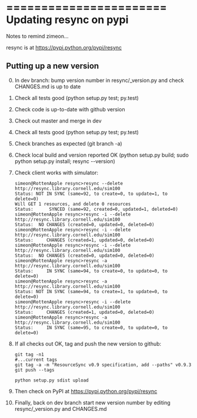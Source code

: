 =======================
Updating resync on pypi
=======================

Notes to remind zimeon...

resync is at https://pypi.python.org/pypi/resync

Putting up a new version
------------------------

0. In dev branch: bump version number in resync/_version.py and check CHANGES.md is up to date
1. Check all tests good (python setup.py test; py.test)
2. Check code is up-to-date with github version
3. Check out master and merge in dev
4. Check all tests good (python setup.py test; py.test)
5. Check branches as expected (git branch -a)
6. Check local build and version reported OK (python setup.py build; sudo python setup.py install; resync --version)
7. Check client works with simulator:

   ```
   simeon@RottenApple resync>resync --delete http://resync.library.cornell.edu/sim100
   Status: NOT IN SYNC (same=92, to create=0, to update=1, to delete=0)
   Will GET 1 resources, and delete 0 resources
   Status:      SYNCED (same=92, created=0, updated=1, deleted=0)
   simeon@RottenApple resync>resync -i --delete http://resync.library.cornell.edu/sim100
   Status:  NO CHANGES (created=0, updated=0, deleted=0)
   simeon@RottenApple resync>resync -i --delete http://resync.library.cornell.edu/sim100
   Status:     CHANGES (created=1, updated=0, deleted=0)
   simeon@RottenApple resync>resync -i --delete http://resync.library.cornell.edu/sim100
   Status:  NO CHANGES (created=0, updated=0, deleted=0)
   simeon@RottenApple resync>resync -a http://resync.library.cornell.edu/sim100
   Status:     IN SYNC (same=94, to create=0, to update=0, to delete=0)
   simeon@RottenApple resync>resync -a http://resync.library.cornell.edu/sim100
   Status: NOT IN SYNC (same=94, to create=1, to update=0, to delete=0)
   simeon@RottenApple resync>resync -i --delete http://resync.library.cornell.edu/sim100
   Status:     CHANGES (created=1, updated=0, deleted=0)
   simeon@RottenApple resync>resync -a http://resync.library.cornell.edu/sim100
   Status:     IN SYNC (same=95, to create=0, to update=0, to delete=0)
    ```

8. If all checks out OK, tag and push the new version to github:

    ```
    git tag -n1
    #...current tags
    git tag -a -m "ResourceSync v0.9 specification, add --paths" v0.9.3
    git push --tags

    python setup.py sdist upload
    ```

9. Then check on PyPI at https://pypi.python.org/pypi/resync
10. Finally, back on dev branch start new version number by editing resync/_version.py and CHANGES.md

